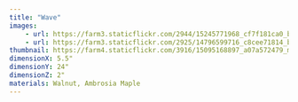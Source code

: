```yaml
---
title: "Wave"
images:
    - url: https://farm3.staticflickr.com/2944/15245771968_cf7f181ca0_b.jpg
    - url: https://farm3.staticflickr.com/2925/14796599716_c8cee71814_b.jpg
thumbnail: https://farm4.staticflickr.com/3916/15095168897_a07a572479_m.jpg
dimensionX: 5.5"
dimensionY: 24"
dimensionZ: 2"
materials: Walnut, Ambrosia Maple
---
```

